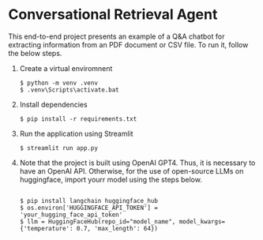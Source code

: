 # Conversational Retrieval Agent

This end-to-end project presents an example of a Q&A chatbot for extracting information from an PDF document or CSV file. To run it, follow the below steps.

1. Create a virtual enviromnent 
    ```console
    $ python -m venv .venv
    $ .venv\Scripts\activate.bat
    ```
    
2. Install dependencies 
    ```console
    $ pip install -r requirements.txt
    ```
    
3. Run the application using Streamlit
    ```console
    $ streamlit run app.py
    ```
4. Note that the project is built using OpenAI GPT4. Thus, it is necessary to have an OpenAI API. Otherwise, for the use of open-source LLMs on huggingface, import yourr model using the steps below.
    ```console
    
    $ pip install langchain huggingface_hub
    $ os.environ['HUGGINGFACE_API_TOKEN'] = 'your_hugging_face_api_token'
    $ llm = HuggingFaceHub(repo_id="model_name", model_kwargs={'temperature': 0.7, 'max_length': 64})
    ```

